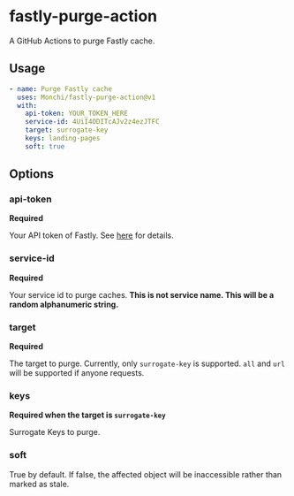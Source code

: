 # fastly-purge-action

A GitHub Actions to purge Fastly cache.

## Usage

```yaml
- name: Purge Fastly cache
  uses: Monchi/fastly-purge-action@v1
  with:
    api-token: YOUR_TOKEN_HERE
    service-id: 4UiI4ODITcAJv2z4ezJTFC
    target: surrogate-key
    keys: landing-pages
    soft: true
```

## Options

### api-token

**Required**

Your API token of Fastly. See [here](https://developer.fastly.com/reference/api/#authentication) for details.

### service-id

**Required**

Your service id to purge caches. **This is not service name. This will be a random alphanumeric string.**

### target

**Required**

The target to purge. Currently, only `surrogate-key` is supported. `all` and `url` will be supported if anyone requests.

### keys

**Required when the target is `surrogate-key`**

Surrogate Keys to purge.

### soft

True by default. If false, the affected object will be inaccessible rather than marked as stale.

